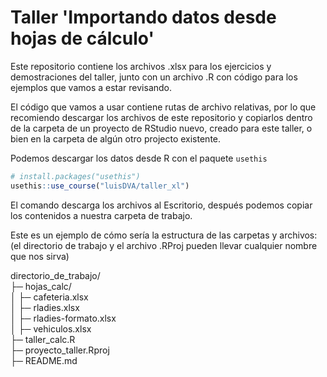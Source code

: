 # Taller 'Importando datos desde hojas de cálculo'

Este repositorio contiene los archivos .xlsx para los ejercicios y demostraciones del taller, junto con un archivo .R con código para los ejemplos que vamos a estar revisando.

El código que vamos a usar contiene rutas de archivo relativas, por lo que recomiendo descargar los archivos de este repositorio y copiarlos dentro de la carpeta de un proyecto de RStudio nuevo, creado para este taller, o bien en la carpeta de algún otro projecto existente. 


Podemos descargar los datos desde R con el paquete `usethis`

``` r
# install.packages("usethis")
usethis::use_course("luisDVA/taller_xl")
```
El comando descarga los archivos al Escritorio, después podemos copiar los contenidos a nuestra carpeta de trabajo.

Este es un ejemplo de cómo sería la estructura de las carpetas y archivos:
(el directorio de trabajo y el archivo .RProj pueden llevar cualquier nombre que nos sirva)  

directorio_de_trabajo/  
├─ hojas_calc/  
│  ├─ cafeteria.xlsx  
│  ├─ rladies.xlsx  
│  ├─ rladies-formato.xlsx  
│  ├─ vehiculos.xlsx  
├─ taller_calc.R  
├─ proyecto_taller.Rproj  
├─ README.md
